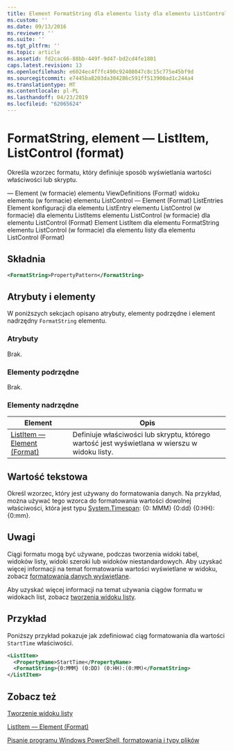 ```yaml
---
title: Element FormatString dla elementu listy dla elementu ListControl (Format) | Dokumentacja firmy Microsoft
ms.custom: ''
ms.date: 09/13/2016
ms.reviewer: ''
ms.suite: ''
ms.tgt_pltfrm: ''
ms.topic: article
ms.assetid: fd2cac66-88bb-449f-9d47-bd2cd4fe1801
caps.latest.revision: 13
ms.openlocfilehash: e6024ec4f7fc490c92408047c8c15c775e45bf9d
ms.sourcegitcommit: e7445ba8203da304286c591ff513900ad1c244a4
ms.translationtype: MT
ms.contentlocale: pl-PL
ms.lasthandoff: 04/23/2019
ms.locfileid: "62065624"
---
```

# <a name="formatstring-element-for-listitem-for-listcontrol--format"></a>FormatString, element — ListItem, ListControl (format)

Określa wzorzec formatu, który definiuje sposób wyświetlania wartości właściwości lub skryptu.

— Element (w formacie) elementu ViewDefinitions (Format) widoku elementu (w formacie) elementu ListControl — Element (Format) ListEntries Element konfiguracji dla elementu ListEntry elementu ListControl (w formacie) dla elementu ListItems elementu ListControl (w formacie) dla elementu ListControl (Format) Element ListItem dla elementu FormatString elementu ListControl (w formacie) dla elementu listy dla elementu ListControl (Format)

## <a name="syntax"></a>Składnia

```xml
<FormatString>PropertyPattern</FormatString>
```

## <a name="attributes-and-elements"></a>Atrybuty i elementy

W poniższych sekcjach opisano atrybuty, elementy podrzędne i element nadrzędny `FormatString` elementu.

### <a name="attributes"></a>Atrybuty

Brak.

### <a name="child-elements"></a>Elementy podrzędne

Brak.

### <a name="parent-elements"></a>Elementy nadrzędne

|Element|Opis|
|-------------|-----------------|
|[ListItem — Element (Format)](./listitem-element-for-listitems-for-listcontrol-format.md)|Definiuje właściwości lub skryptu, którego wartość jest wyświetlana w wierszu w widoku listy.|

## <a name="text-value"></a>Wartość tekstowa

Określ wzorzec, który jest używany do formatowania danych. Na przykład, można używać tego wzorca do formatowania wartości dowolnej właściwości, która jest typu [System.Timespan](/dotnet/api/System.TimeSpan): {0: MMM} {0:dd} {0:HH}: {0:mm}.

## <a name="remarks"></a>Uwagi

Ciągi formatu mogą być używane, podczas tworzenia widoki tabel, widoków listy, widoki szeroki lub widoków niestandardowych. Aby uzyskać więcej informacji na temat formatowania wartości wyświetlane w widoku, zobacz [formatowania danych wyświetlane](./formatting-displayed-data.md).

Aby uzyskać więcej informacji na temat używania ciągów formatu w widokach list, zobacz [tworzenia widoku listy](./creating-a-list-view.md).

## <a name="example"></a>Przykład

Poniższy przykład pokazuje jak zdefiniować ciąg formatowania dla wartości `StartTime` właściwości.

```xml
<ListItem>
  <PropertyName>StartTime</PropertyName>
  <FormatString>{0:MMM} (0:DD) (0:HH):(0:MM)</FormatString>
</ListItem>
```

## <a name="see-also"></a>Zobacz też

[Tworzenie widoku listy](./creating-a-list-view.md)

[ListItem — Element (Format)](./listitem-element-for-listitems-for-listcontrol-format.md)

[Pisanie programu Windows PowerShell, formatowania i typy plików](./writing-a-powershell-formatting-file.md)
